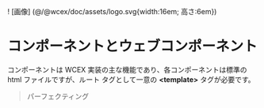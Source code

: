 <!--DESC: {icon:{name:"explore"},id:8} -->

! [画像] (@/@wcex/doc/assets/logo.svg{width:16em; 高さ:6em})

# コンポーネントとウェブコンポーネント

コンポーネントは WCEX 実装の主な機能であり、各コンポーネントは標準の html ファイルですが、ルート タグとして一意の **\<template\>** タグが必要です。

> パーフェクティング
